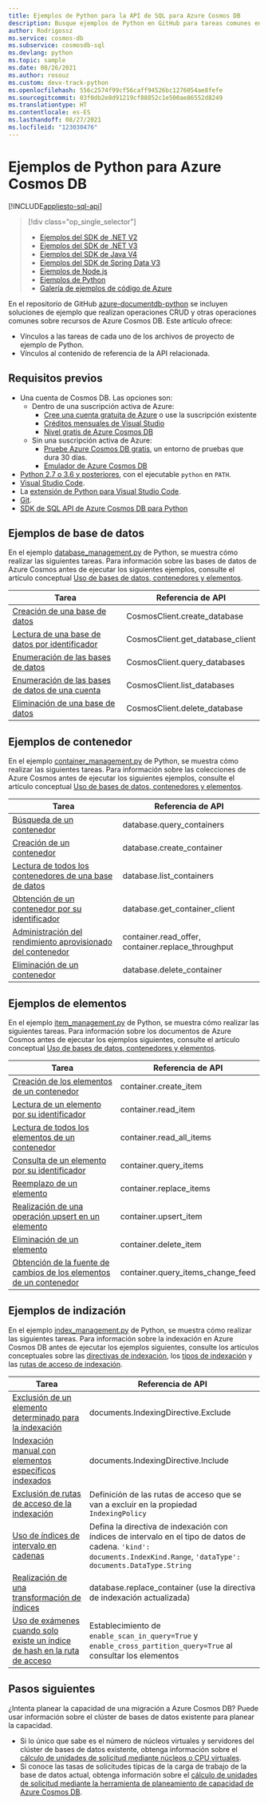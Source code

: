 ```yaml
---
title: Ejemplos de Python para la API de SQL para Azure Cosmos DB
description: Busque ejemplos de Python en GitHub para tareas comunes en Azure Cosmos DB, incluidas las operaciones CRUD.
author: Rodrigossz
ms.service: cosmos-db
ms.subservice: cosmosdb-sql
ms.devlang: python
ms.topic: sample
ms.date: 08/26/2021
ms.author: rosouz
ms.custom: devx-track-python
ms.openlocfilehash: 556c2574f99cf56caff94526bc1276054ae8fefe
ms.sourcegitcommit: 03f0db2e8d91219cf88852c1e500ae86552d8249
ms.translationtype: HT
ms.contentlocale: es-ES
ms.lasthandoff: 08/27/2021
ms.locfileid: "123030476"
---
```

# <a name="azure-cosmos-db-python-examples"></a>Ejemplos de Python para Azure Cosmos DB
[!INCLUDE[appliesto-sql-api](includes/appliesto-sql-api.md)]

> [!div class="op_single_selector"]
> * [Ejemplos del SDK de .NET V2](sql-api-dotnet-samples.md)
> * [Ejemplos del SDK de .NET V3](sql-api-dotnet-v3sdk-samples.md)
> * [Ejemplos del SDK de Java V4](sql-api-java-sdk-samples.md)
> * [Ejemplos del SDK de Spring Data V3](sql-api-spring-data-sdk-samples.md)
> * [Ejemplos de Node.js](sql-api-nodejs-samples.md)
> * [Ejemplos de Python](sql-api-python-samples.md)
> * [Galería de ejemplos de código de Azure](https://azure.microsoft.com/resources/samples/?sort=0&service=cosmos-db)

En el repositorio de GitHub [azure-documentdb-python](https://github.com/Azure/azure-documentdb-python) se incluyen soluciones de ejemplo que realizan operaciones CRUD y otras operaciones comunes sobre recursos de Azure Cosmos DB. Este artículo ofrece:

* Vínculos a las tareas de cada uno de los archivos de proyecto de ejemplo de Python.
* Vínculos al contenido de referencia de la API relacionada.

## <a name="prerequisites"></a>Requisitos previos

- Una cuenta de Cosmos DB. Las opciones son:
    * Dentro de una suscripción activa de Azure:
        * [Cree una cuenta gratuita de Azure](https://azure.microsoft.com/free) o use la suscripción existente 
        * [Créditos mensuales de Visual Studio](https://azure.microsoft.com/pricing/member-offers/credit-for-visual-studio-subscribers)
        * [Nivel gratis de Azure Cosmos DB](free-tier.md)
    * Sin una suscripción activa de Azure:
        * [Pruebe Azure Cosmos DB gratis](https://azure.microsoft.com/try/cosmosdb/), un entorno de pruebas que dura 30 días.
        * [Emulador de Azure Cosmos DB](https://aka.ms/cosmosdb-emulator) 
- [Python 2.7 o 3.6 y posteriores](https://www.python.org/downloads/), con el ejecutable `python` en `PATH`.
- [Visual Studio Code](https://code.visualstudio.com/).
- La [extensión de Python para Visual Studio Code](https://marketplace.visualstudio.com/items?itemName=ms-python.python#overview).
- [Git](https://www.git-scm.com/downloads). 
- [SDK de SQL API de Azure Cosmos DB para Python](https://github.com/Azure/azure-sdk-for-python/tree/master/sdk/cosmos/azure-cosmos)

## <a name="database-examples"></a>Ejemplos de base de datos

En el ejemplo [database_management.py](https://github.com/Azure/azure-sdk-for-python/blob/master/sdk/cosmos/azure-cosmos/samples/database_management.py) de Python, se muestra cómo realizar las siguientes tareas. Para información sobre las bases de datos de Azure Cosmos antes de ejecutar los siguientes ejemplos, consulte el artículo conceptual [Uso de bases de datos, contenedores y elementos](account-databases-containers-items.md).

| Tarea | Referencia de API |
| --- | --- |
| [Creación de una base de datos](https://github.com/Azure/azure-sdk-for-python/blob/master/sdk/cosmos/azure-cosmos/samples/database_management.py#L48-L56) |CosmosClient.create_database|
| [Lectura de una base de datos por identificador](https://github.com/Azure/azure-sdk-for-python/blob/master/sdk/cosmos/azure-cosmos/samples/database_management.py#L59-L67) |CosmosClient.get_database_client|
| [Enumeración de las bases de datos](https://github.com/Azure/azure-sdk-for-python/blob/master/sdk/cosmos/azure-cosmos/samples/database_management.py#L32-L67) |CosmosClient.query_databases|
| [Enumeración de las bases de datos de una cuenta](https://github.com/Azure/azure-sdk-for-python/blob/master/sdk/cosmos/azure-cosmos/samples/database_management.py#L70-L81) |CosmosClient.list_databases|
| [Eliminación de una base de datos](https://github.com/Azure/azure-sdk-for-python/blob/master/sdk/cosmos/azure-cosmos/samples/database_management.py#L84-L93) |CosmosClient.delete_database|

## <a name="container-examples"></a>Ejemplos de contenedor

En el ejemplo [container_management.py](https://github.com/Azure/azure-sdk-for-python/blob/master/sdk/cosmos/azure-cosmos/samples/container_management.py) de Python, se muestra cómo realizar las siguientes tareas. Para información sobre las colecciones de Azure Cosmos antes de ejecutar los siguientes ejemplos, consulte el artículo conceptual [Uso de bases de datos, contenedores y elementos](account-databases-containers-items.md).

| Tarea | Referencia de API |
| --- | --- |
| [Búsqueda de un contenedor](https://github.com/Azure/azure-sdk-for-python/blob/master/sdk/cosmos/azure-cosmos/samples/container_management.py#L51-L66) |database.query_containers |
| [Creación de un contenedor](https://github.com/Azure/azure-sdk-for-python/blob/master/sdk/cosmos/azure-cosmos/samples/container_management.py#L69-L163) |database.create_container |
| [Lectura de todos los contenedores de una base de datos](https://github.com/Azure/azure-sdk-for-python/blob/master/sdk/cosmos/azure-cosmos/samples/container_management.py#L206-L217) |database.list_containers |
| [Obtención de un contenedor por su identificador](https://github.com/Azure/azure-sdk-for-python/blob/master/sdk/cosmos/azure-cosmos/samples/container_management.py#L195-L203) |database.get_container_client |
| [Administración del rendimiento aprovisionado del contenedor](https://github.com/Azure/azure-sdk-for-python/blob/master/sdk/cosmos/azure-cosmos/samples/container_management.py#L166-L192) |container.read_offer, container.replace_throughput|
| [Eliminación de un contenedor](https://github.com/Azure/azure-sdk-for-python/blob/master/sdk/cosmos/azure-cosmos/samples/container_management.py#L220-L229) |database.delete_container |

## <a name="item-examples"></a>Ejemplos de elementos

En el ejemplo [item_management.py](https://github.com/Azure/azure-sdk-for-python/blob/master/sdk/cosmos/azure-cosmos/samples/document_management.py) de Python, se muestra cómo realizar las siguientes tareas. Para información sobre los documentos de Azure Cosmos antes de ejecutar los ejemplos siguientes, consulte el artículo conceptual [Uso de bases de datos, contenedores y elementos](account-databases-containers-items.md).

| Tarea | Referencia de API |
| --- | --- |
| [Creación de los elementos de un contenedor](https://github.com/Azure/azure-sdk-for-python/blob/master/sdk/cosmos/azure-cosmos/samples/document_management.py#L26-L38) |container.create_item |
| [Lectura de un elemento por su identificador](https://github.com/Azure/azure-sdk-for-python/blob/master/sdk/cosmos/azure-cosmos/samples/document_management.py#L41-L49) |container.read_item |
| [Lectura de todos los elementos de un contenedor](https://github.com/Azure/azure-sdk-for-python/blob/master/sdk/cosmos/azure-cosmos/samples/document_management.py#L52-L63) |container.read_all_items |
| [Consulta de un elemento por su identificador](https://github.com/Azure/azure-sdk-for-python/blob/master/sdk/cosmos/azure-cosmos/samples/document_management.py#L66-L78) |container.query_items |
| [Reemplazo de un elemento](https://github.com/Azure/azure-sdk-for-python/blob/master/sdk/cosmos/azure-cosmos/samples/document_management.py#L81-L88) |container.replace_items |
| [Realización de una operación upsert en un elemento](https://github.com/Azure/azure-sdk-for-python/blob/master/sdk/cosmos/azure-cosmos/samples/document_management.py#L91-L98) |container.upsert_item |
| [Eliminación de un elemento](https://github.com/Azure/azure-sdk-for-python/blob/master/sdk/cosmos/azure-cosmos/samples/document_management.py#L101-L106) |container.delete_item |
| [Obtención de la fuente de cambios de los elementos de un contenedor](https://github.com/Azure/azure-sdk-for-python/blob/master/sdk/cosmos/azure-cosmos/samples/change_feed_management.py) |container.query_items_change_feed |

## <a name="indexing-examples"></a>Ejemplos de indización

En el ejemplo [index_management.py](https://github.com/Azure/azure-sdk-for-python/blob/master/sdk/cosmos/azure-cosmos/samples/index_management.py) de Python, se muestra cómo realizar las siguientes tareas. Para información sobre la indexación en Azure Cosmos DB antes de ejecutar los ejemplos siguientes, consulte los artículos conceptuales sobre las [directivas de indexación](index-policy.md), los [tipos de indexación](index-overview.md#index-types) y las [rutas de acceso de indexación](index-policy.md#include-exclude-paths).

| Tarea | Referencia de API |
| --- | --- |
| [Exclusión de un elemento determinado para la indexación](https://github.com/Azure/azure-sdk-for-python/blob/master/sdk/cosmos/azure-cosmos/samples/index_management.py#L145-L201) | documents.IndexingDirective.Exclude|
| [Indexación manual con elementos específicos indexados](https://github.com/Azure/azure-sdk-for-python/blob/master/sdk/cosmos/azure-cosmos/samples/index_management.py#L204-L263) | documents.IndexingDirective.Include |
| [Exclusión de rutas de acceso de la indexación](https://github.com/Azure/azure-sdk-for-python/blob/master/sdk/cosmos/azure-cosmos/samples/index_management.py#L266-L336) |Definición de las rutas de acceso que se van a excluir en la propiedad `IndexingPolicy` |
| [Uso de índices de intervalo en cadenas](https://github.com/Azure/azure-sdk-for-python/blob/master/sdk/cosmos/azure-cosmos/samples/index_management.py#L401-L485) | Defina la directiva de indexación con índices de intervalo en el tipo de datos de cadena. `'kind': documents.IndexKind.Range`, `'dataType': documents.DataType.String`|
| [Realización de una transformación de índices](https://github.com/Azure/azure-sdk-for-python/blob/master/sdk/cosmos/azure-cosmos/samples/index_management.py#L488-L544) |database.replace_container (use la directiva de indexación actualizada)|
| [Uso de exámenes cuando solo existe un índice de hash en la ruta de acceso](https://github.com/Azure/azure-sdk-for-python/blob/master/sdk/cosmos/azure-cosmos/samples/index_management.py#L339-L398) | Establecimiento de `enable_scan_in_query=True` y `enable_cross_partition_query=True` al consultar los elementos |

## <a name="next-steps"></a>Pasos siguientes

¿Intenta planear la capacidad de una migración a Azure Cosmos DB? Puede usar información sobre el clúster de bases de datos existente para planear la capacidad.
* Si lo único que sabe es el número de núcleos virtuales y servidores del clúster de bases de datos existente, obtenga información sobre el [cálculo de unidades de solicitud mediante núcleos o CPU virtuales](convert-vcore-to-request-unit.md). 
* Si conoce las tasas de solicitudes típicas de la carga de trabajo de la base de datos actual, obtenga información sobre el [cálculo de unidades de solicitud mediante la herramienta de planeamiento de capacidad de Azure Cosmos DB](estimate-ru-with-capacity-planner.md).
